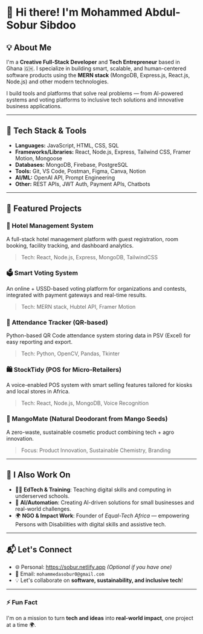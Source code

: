 # 👋 Hi there! I'm Mohammed Abdul-Sobur Sibdoo

## 💡 About Me

I'm a **Creative Full-Stack Developer** and **Tech Entrepreneur** based in Ghana 🇬🇭. I specialize in building smart, scalable, and human-centered software products using the **MERN stack** (MongoDB, Express.js, React.js, Node.js) and other modern technologies.

I build tools and platforms that solve real problems — from AI-powered systems and voting platforms to inclusive tech solutions and innovative business applications.

---

## 🔧 Tech Stack & Tools

- **Languages:** JavaScript, HTML, CSS, SQL
- **Frameworks/Libraries:** React, Node.js, Express, Tailwind CSS, Framer Motion, Mongoose
- **Databases:** MongoDB, Firebase, PostgreSQL
- **Tools:** Git, VS Code, Postman, Figma, Canva, Notion
- **AI/ML:** OpenAI API, Prompt Engineering
- **Other:** REST APIs, JWT Auth, Payment APIs, Chatbots

---

## 🚀 Featured Projects

### 🏨 Hotel Management System
A full-stack hotel management platform with guest registration, room booking, facility tracking, and dashboard analytics.
> Tech: React, Node.js, Express, MongoDB, TailwindCSS

### 🗳️ Smart Voting System
An online + USSD-based voting platform for organizations and contests, integrated with payment gateways and real-time results.
> Tech: MERN stack, Hubtel API, Framer Motion

### 👣 Attendance Tracker (QR-based)
Python-based QR Code attendance system storing data in PSV (Excel) for easy reporting and export.
> Tech: Python, OpenCV, Pandas, Tkinter

### 🛍️ StockTidy (POS for Micro-Retailers)
A voice-enabled POS system with smart selling features tailored for kiosks and local stores in Africa.
> Tech: React, Node.js, MongoDB, Voice Recognition

### 🌱 MangoMate (Natural Deodorant from Mango Seeds)
A zero-waste, sustainable cosmetic product combining tech + agro innovation.
> Focus: Product Innovation, Sustainable Chemistry, Branding

---

## 🧠 I Also Work On

- 🧑‍🏫 **EdTech & Training**: Teaching digital skills and computing in underserved schools.
- 🧠 **AI/Automation**: Creating AI-driven solutions for small businesses and real-world challenges.
- 🌍 **NGO & Impact Work**: Founder of *Equal-Tech Africa* — empowering Persons with Disabilities with digital skills and assistive tech.

---

## 📬 Let's Connect

- 🌐 Personal: https://sobur.netlify.app *(Optional if you have one)*
- 📧 Email: `mohammedasobur0@gmail.com`
- 💡 Let's collaborate on **software, sustainability,  and inclusive tech**!

---


### ⚡ Fun Fact
I'm on a mission to turn **tech and ideas** into **real-world impact**, one project at a time 🌍.

<!--
**mohammedasobur/mohammedasobur** is a ✨ _special_ ✨ repository because its `README.md` (this file) appears on your GitHub profile.

Here are some ideas to get you started:

- 🔭 I’m currently working on ...
- 🌱 I’m currently learning ...
- 👯 I’m looking to collaborate on ...
- 🤔 I’m looking for help with ...
- 💬 Ask me about ...
- 📫 How to reach me: ...
- 😄 Pronouns: ...
- ⚡ Fun fact: ...
-->
